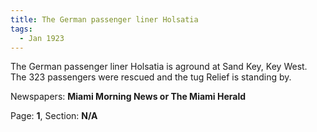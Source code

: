 ```yaml
---  
title: The German passenger liner Holsatia  
tags:  
  - Jan 1923  
---  
```

  
The German passenger liner Holsatia is aground at Sand Key, Key West. The 323 passengers were rescued and the tug Relief is standing by.  
  
Newspapers: **Miami Morning News or The Miami Herald**  
  
Page: **1**, Section: **N/A** 
